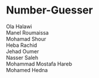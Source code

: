 # Number-Guesser
Ola Halawi<br>
Manel Roumaissa <br>
Mohamad Shour <br>
Heba Rachid <br>
Jehad Oumer <br>
Nasser Saleh <br>
Mohammad Mostafa Hareb <br>
Mohamed Hedna <br>
